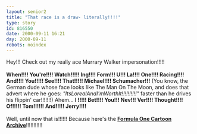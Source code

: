 ```yaml
---
layout: senior2
title: "That race is a draw- literally!!!!"
type: story
id: 816550
date: 2000-09-11 16:21
day: 2000-09-11
robots: noindex
---
```

 Hey!!! Check out my really ace Murrary Walker impersonation!!!!!<br/> <br/><b>When!!!! You're!!!! Watch!!!!! Ing!!!! Form!!! U!!! La!!!! One!!!! Racing!!!! And!!!! You!!!!! See!!!! That!!!!! Michael!!!! Schumacher!!!</b> (You know, the German dude whose face looks like The Man On The Moon, and does that advert where he goes: <i>"ItsLorealAndI'mWorthIt!!!!!!!!!!"</i> faster than he drives his flippin' car!!!!!!!) Ahem... <b>I !!!!! Bet!!!! You!!! Nev!!! Ver!!!! Thought!!!! Of!!!!! Tom!!!!!! And!!!!! Jerry!!!!</b> <br/> <br/>Well, until now that is!!!!!! Because here's the <b><a href="http://www.foca.co.uk/">Formula One Cartoon Archive</a></b>!!!!!!!!!!!<br/>
